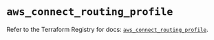 # `aws_connect_routing_profile`

Refer to the Terraform Registry for docs: [`aws_connect_routing_profile`](https://registry.terraform.io/providers/hashicorp/aws/5.70.0/docs/resources/connect_routing_profile).
